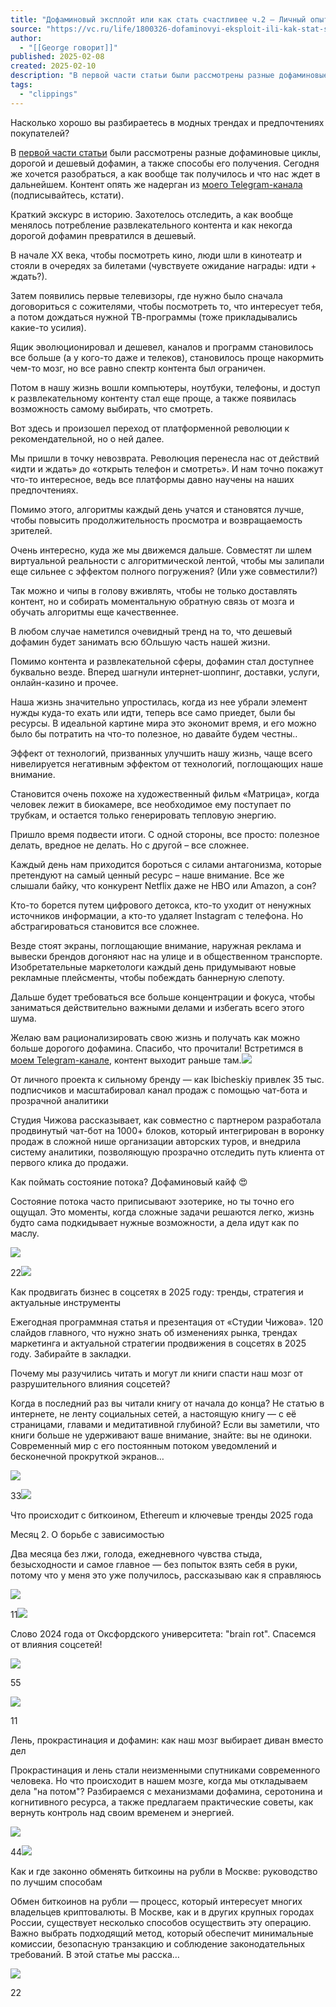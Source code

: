 ```yaml
---
title: "Дофаминовый эксплойт или как стать счастливее ч.2 — Личный опыт на vc.ru"
source: "https://vc.ru/life/1800326-dofaminovyi-eksploit-ili-kak-stat-schastlivee-ch2"
author:
  - "[[George говорит]]"
published: 2025-02-08
created: 2025-02-10
description: "В первой части статьи были рассмотрены разные дофаминовые циклы, дорогой и дешевый дофамин, а также способы его получения. Сегодня же хочется разобраться, а как вообще так получилось и что нас ждет в дальнейшем. Контент опять же надерган из моего Telegram-канала (подписывайтесь, кстати)."
tags:
  - "clippings"
---
```

Насколько хорошо вы разбираетесь в модных трендах и предпочтениях покупателей?

В [первой части статьи](https://vc.ru/life/1783826-dofaminovyi-eksploit-ili-kak-stat-schastlivee) были рассмотрены разные дофаминовые циклы, дорогой и дешевый дофамин, а также способы его получения. Сегодня же хочется разобраться, а как вообще так получилось и что нас ждет в дальнейшем. Контент опять же надерган из [моего Telegram-канала](https://api.vc.ru/v2.8/redirect?to=https%3A%2F%2Ft.me%2F%2BdxqOzpiA9AFhYmMy&postId=1800326) (подписывайтесь, кстати).

Краткий экскурс в историю. Захотелось отследить, а как вообще менялось потребление развлекательного контента и как некогда дорогой дофамин превратился в дешевый.

В начале XX века, чтобы посмотреть кино, люди шли в кинотеатр и стояли в очередях за билетами (чувствуете ожидание награды: идти + ждать?).

Затем появились первые телевизоры, где нужно было сначала договориться с сожителями, чтобы посмотреть то, что интересует тебя, а потом дождаться нужной ТВ-программы (тоже прикладывались какие-то усилия).

Ящик эволюционировал и дешевел, каналов и программ становилось все больше (а у кого-то даже и телеков), становилось проще накормить чем-то мозг, но все равно спектр контента был ограничен.

Потом в нашу жизнь вошли компьютеры, ноутбуки, телефоны, и доступ к развлекательному контенту стал еще проще, а также появилась возможность самому выбирать, что смотреть.

Вот здесь и произошел переход от платформенной революции к рекомендательной, но о ней далее.

Мы пришли в точку невозврата. Революция перенесла нас от действий «идти и ждать» до «открыть телефон и смотреть». И нам точно покажут что-то интересное, ведь все платформы давно научены на наших предпочтениях.

Помимо этого, алгоритмы каждый день учатся и становятся лучше, чтобы повысить продолжительность просмотра и возвращаемость зрителей.

Очень интересно, куда же мы движемся дальше. Совместят ли шлем виртуальной реальности с алгоритмической лентой, чтобы мы залипали еще сильнее с эффектом полного погружения? (Или уже совместили?)

Так можно и чипы в голову вживлять, чтобы не только доставлять контент, но и собирать моментальную обратную связь от мозга и обучать алгоритмы еще качественнее.

В любом случае наметился очевидный тренд на то, что дешевый дофамин будет занимать всю бОльшую часть нашей жизни.

Помимо контента и развлекательной сферы, дофамин стал доступнее буквально везде. Вперед шагнули интернет-шоппинг, доставки, услуги, онлайн-казино и прочее.

Наша жизнь значительно упростилась, когда из нее убрали элемент нужды куда-то ехать или идти, теперь все само приедет, были бы ресурсы. В идеальной картине мира это экономит время, и его можно было бы потратить на что-то полезное, но давайте будем честны..

Эффект от технологий, призванных улучшить нашу жизнь, чаще всего нивелируется негативным эффектом от технологий, поглощающих наше внимание.

Становится очень похоже на художественный фильм «Матрица», когда человек лежит в биокамере, все необходимое ему поступает по трубкам, и остается только генерировать тепловую энергию.

Пришло время подвести итоги. С одной стороны, все просто: полезное делать, вредное не делать. Но с другой – все сложнее.

Каждый день нам приходится бороться с силами антагонизма, которые претендуют на самый ценный ресурс – наше внимание. Все же слышали байку, что конкурент Netflix даже не HBO или Amazon, а сон?

Кто-то борется путем цифрового детокса, кто-то уходит от ненужных источников информации, а кто-то удаляет Instagram с телефона. Но абстрагироваться становится все сложнее.

Везде стоят экраны, поглощающие внимание, наружная реклама и вывески брендов догоняют нас на улице и в общественном транспорте. Изобретательные маркетологи каждый день придумывают новые рекламные плейсменты, чтобы побеждать баннерную слепоту.

Дальше будет требоваться все больше концентрации и фокуса, чтобы заниматься действительно важными делами и избегать всего этого шума.

Желаю вам рационализировать свою жизнь и получать как можно больше дорогого дофамина. Спасибо, что прочитали! Встретимся в [моем Telegram-канале](https://api.vc.ru/v2.8/redirect?to=https%3A%2F%2Ft.me%2F%2BdxqOzpiA9AFhYmMy&postId=1800326), контент выходит раньше там.![](https://leonardo.osnova.io/5f5fdfa5-f4c7-5c7e-a23f-7d17bbf187bd/)

От личного проекта к сильному бренду — как Ibicheskiy привлек 35 тыс. подписчиков и масштабировал канал продаж с помощью чат-бота и прозрачной аналитики

Студия Чижова рассказывает, как совместно с партнером разработала продвинутый чат-бот на 1000+ блоков, который интегрирован в воронку продаж в сложной нише организации авторских туров, и внедрила систему аналитики, позволяющую прозрачно отследить путь клиента от первого клика до продажи.

Как поймать состояние потока? Дофаминовый кайф 😍

Состояние потока часто приписывают эзотерике, но ты точно его ощущал. Это моменты, когда сложные задачи решаются легко, жизнь будто сама подкидывает нужные возможности, а дела идут как по маслу.

![](https://leonardo.osnova.io/5c63be49-162a-5e4e-adca-9b9c3f76314c/)

22![](https://leonardo.osnova.io/5f5fdfa5-f4c7-5c7e-a23f-7d17bbf187bd/)

Как продвигать бизнес в соцсетях в 2025 году: тренды, стратегия и актуальные инструменты

Ежегодная программная статья и презентация от «Студии Чижова». 120 слайдов главного, что нужно знать об изменениях рынка, трендах маркетинга и актуальной стратегии продвижения в соцсетях в 2025 году. Забирайте в закладки.

Почему мы разучились читать и могут ли книги спасти наш мозг от разрушительного влияния соцсетей?

Когда в последний раз вы читали книгу от начала до конца? Не статью в интернете, не ленту социальных сетей, а настоящую книгу — с её страницами, главами и медитативной глубиной? Если вы заметили, что книги больше не удерживают ваше внимание, знайте: вы не одиноки. Современный мир с его постоянным потоком уведомлений и бесконечной прокруткой экранов…

![](https://leonardo.osnova.io/5c63be49-162a-5e4e-adca-9b9c3f76314c/)

33![](https://leonardo.osnova.io/5f5fdfa5-f4c7-5c7e-a23f-7d17bbf187bd/)

Что происходит с биткоином, Ethereum и ключевые тренды 2025 года

Месяц 2. О борьбе с зависимостью

Два месяца без лжи, голода, ежедневного чувства стыда, безысходности и самое главное — без попыток взять себя в руки, потому что у меня это уже получилось, рассказываю как я справляюсь

![](https://leonardo.osnova.io/5c63be49-162a-5e4e-adca-9b9c3f76314c/)

11![](https://leonardo.osnova.io/5f5fdfa5-f4c7-5c7e-a23f-7d17bbf187bd/)

Слово 2024 года от Оксфордского университета: "brain rot". Спасемся от влияния соцсетей!

![](https://leonardo.osnova.io/5c63be49-162a-5e4e-adca-9b9c3f76314c/)

55

![](https://leonardo.osnova.io/8c0b9c07-6fe0-55f1-b485-c62d41484e57/)

11

Лень, прокрастинация и дофамин: как наш мозг выбирает диван вместо дел

Прокрастинация и лень стали неизменными спутниками современного человека. Но что происходит в нашем мозге, когда мы откладываем дела "на потом"? Разбираемся с механизмами дофамина, серотонина и когнитивного ресурса, а также предлагаем практические советы, как вернуть контроль над своим временем и энергией.

![](https://leonardo.osnova.io/5c63be49-162a-5e4e-adca-9b9c3f76314c/)

44![](https://leonardo.osnova.io/5f5fdfa5-f4c7-5c7e-a23f-7d17bbf187bd/)

Как и где законно обменять биткоины на рубли в Москве: руководство по лучшим способам

Обмен биткоинов на рубли — процесс, который интересует многих владельцев криптовалюты. В Москве, как и в других крупных городах России, существует несколько способов осуществить эту операцию. Важно выбрать подходящий метод, который обеспечит минимальные комиссии, безопасную транзакцию и соблюдение законодательных требований. В этой статье мы расска…

![](https://leonardo.osnova.io/5c63be49-162a-5e4e-adca-9b9c3f76314c/)

22